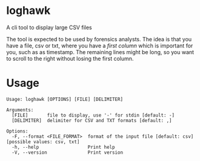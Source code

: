 # loghawk
A cli tool to display large CSV files


The tool is expected to be used by forensics analysts. The idea is that you have a file, csv or txt,
where you have a *first column* which is important for you, such as as timestamp. The remaining lines
might be long, so you want to scroll to the right without losing the first column.

# Usage

```
Usage: loghawk [OPTIONS] [FILE] [DELIMITER]

Arguments:
  [FILE]       file to display, use '-' for stdin [default: -]
  [DELIMITER]  delimiter for CSV and TXT formats [default: ,]

Options:
  -F, --format <FILE_FORMAT>  format of the input file [default: csv] [possible values: csv, txt]
  -h, --help                  Print help
  -V, --version               Print version
```